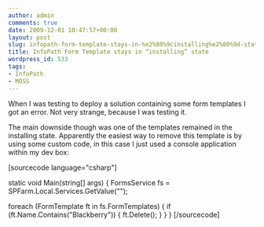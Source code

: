 ```yaml
---
author: admin
comments: true
date: 2009-12-01 10:47:57+00:00
layout: post
slug: infopath-form-template-stays-in-%e2%80%9cinstalling%e2%80%9d-state
title: InfoPath Form Template stays in “installing” state
wordpress_id: 533
tags:
- InfoPath
- MOSS
---
```


When I was testing to deploy a solution containing some form templates I got an error. Not very strange, because I was testing it.

The main downside though was one of the templates remained in the installing state. Apparently the easiest way to remove this template is by using some custom code, in this case I just used a console application within my dev box:

[sourcecode language="csharp"]

static void Main(string[] args)
{
FormsService fs = SPFarm.Local.Services.GetValue("");

foreach (FormTemplate ft in fs.FormTemplates)
{
if (ft.Name.Contains("Blackberry"))
{
ft.Delete();
}
}
}
[/sourcecode]
